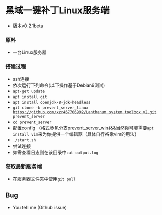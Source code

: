 # 黑域一键补丁Linux服务端
- 版本v0.2.1beta
### 原料
- 一台Linux服务器
### 搭建过程
- ssh连接
- 依次运行下列命令(以下操作基于Debian9测试)
- <code>apt-get update</code>
- <code>apt install git</code>
- <code>apt install openjdk-8-jdk-headless</code>
- <code>git clone -b prevent_server_linux https://github.com/xzr467706992/Lanthanum_system_toolbox_v2.git prevent_server</code>
- <code>cd prevent_server</code>
- 配置config （格式参见分支[prevent_server_win](https://github.com/xzr467706992/Lanthanum_system_toolbox_v2/blob/prevent_server_win/README.md))&&当然你可能需要<code>apt install vim</code>来为你提供一个编辑器（具体自行谷歌vim的用法)
- <code>./start.sh</code>
- 尝试连接
- 如需查看日志则在该目录中<code>cat output.log</code>
### 获取最新服务端
- 在服务器文件夹中使用<code>git pull</code>
## Bug
- You tell me (Github issue)
